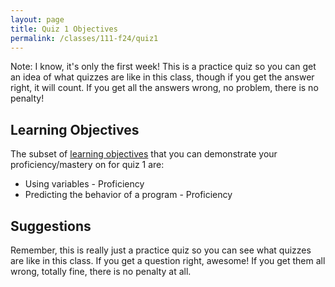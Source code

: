 ```yaml
---
layout: page
title: Quiz 1 Objectives
permalink: /classes/111-f24/quiz1
---
```


Note: I know, it's only the first week! This is a practice quiz so you can get an idea of what quizzes are like in this class, though if you get the answer right, it will count. If you get all the answers wrong, no problem, there is no penalty!

## Learning Objectives

The subset of [learning objectives](quizzes-overview) that you can demonstrate your proficiency/mastery on for quiz 1 are:

* Using variables - Proficiency
* Predicting the behavior of a program - Proficiency

## Suggestions
Remember, this is really just a practice quiz so you can see what quizzes are like in this class. If you get a question right, awesome! If you get them all wrong, totally fine, there is no penalty at all.